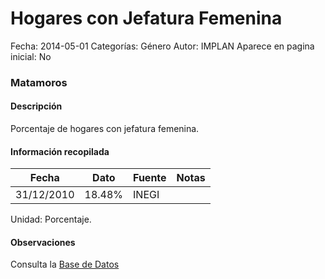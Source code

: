 Hogares con Jefatura Femenina
=====

Fecha: 2014-05-01
Categorías: Género
Autor: IMPLAN
Aparece en pagina inicial: No

### Matamoros

#### Descripción

Porcentaje de hogares con jefatura femenina.

<!-- break -->

#### Información recopilada

<table class="table table-hover table-bordered matriz">
  <thead>
    <tr><th>Fecha</th><th>Dato</th><th>Fuente</th><th>Notas</th></tr>
  </thead>
  <tbody>
    <tr><td class="centrado">31/12/2010</td><td class="derecha">18.48%</td><td>INEGI</td><td></td></tr>
  </tbody>
</table>

Unidad: Porcentaje.

#### Observaciones

Consulta la [Base de Datos](http://www.inegi.org.mx/biinegi/)
